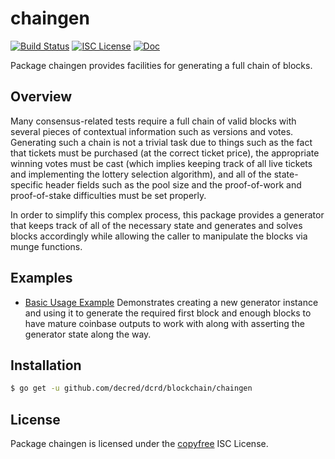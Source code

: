 chaingen
========

[![Build Status](https://github.com/decred/dcrd/workflows/Build%20and%20Test/badge.svg)](https://github.com/decred/dcrd/actions)
[![ISC License](https://img.shields.io/badge/license-ISC-blue.svg)](http://copyfree.org)
[![Doc](https://img.shields.io/badge/doc-reference-blue.svg)](https://pkg.go.dev/github.com/decred/dcrd/blockchain/v3/chaingen)

Package chaingen provides facilities for generating a full chain of blocks.

## Overview

Many consensus-related tests require a full chain of valid blocks with several
pieces of contextual information such as versions and votes.  Generating such a
chain is not a trivial task due to things such as the fact that tickets must be
purchased (at the correct ticket price), the appropriate winning votes must be
cast (which implies keeping track of all live tickets and implementing the
lottery selection algorithm), and all of the state-specific header fields such
as the pool size and the proof-of-work and proof-of-stake difficulties must be
set properly.

In order to simplify this complex process, this package provides a generator
that keeps track of all of the necessary state and generates and solves blocks
accordingly while allowing the caller to manipulate the blocks via munge
functions.

## Examples

* [Basic Usage Example](https://pkg.go.dev/github.com/decred/dcrd/blockchain/v3/chaingen#example-package-BasicUsage)
  Demonstrates creating a new generator instance and using it to generate the
  required first block and enough blocks to have mature coinbase outputs to
  work with along with asserting the generator state along the way.

## Installation

```bash
$ go get -u github.com/decred/dcrd/blockchain/chaingen
```

## License

Package chaingen is licensed under the [copyfree](http://copyfree.org) ISC
License.
